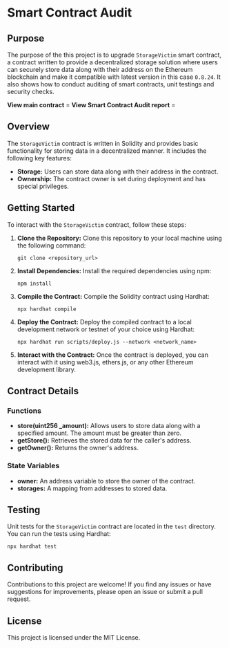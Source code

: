 # Smart Contract Audit

## Purpose

The purpose of the this project is to upgrade `StorageVictim` smart contract, a contract written to provide a decentralized storage solution where users can securely store data along with their address on the Ethereum blockchain and make it compatible with latest version in this case ```0.8.24```. It also shows how to conduct auditing of smart contracts, unit testings and security checks. 

**View main contract** = 
**View Smart Contract Audit report** = 


## Overview

The `StorageVictim` contract is written in Solidity and provides basic functionality for storing data in a decentralized manner. It includes the following key features:

- **Storage:** Users can store data along with their address in the contract.
- **Ownership:** The contract owner is set during deployment and has special privileges.

## Getting Started

To interact with the `StorageVictim` contract, follow these steps:

1. **Clone the Repository:** Clone this repository to your local machine using the following command:
   ```
   git clone <repository_url>
   ```

2. **Install Dependencies:** Install the required dependencies using npm:
   ```
   npm install
   ```

3. **Compile the Contract:** Compile the Solidity contract using Hardhat:
   ```
   npx hardhat compile
   ```

4. **Deploy the Contract:** Deploy the compiled contract to a local development network or testnet of your choice using Hardhat:
   ```
   npx hardhat run scripts/deploy.js --network <network_name>
   ```

5. **Interact with the Contract:** Once the contract is deployed, you can interact with it using web3.js, ethers.js, or any other Ethereum development library.

## Contract Details

### Functions

- **store(uint256 _amount):** Allows users to store data along with a specified amount. The amount must be greater than zero.
- **getStore():** Retrieves the stored data for the caller's address.
- **getOwner():** Returns the owner's address.

### State Variables

- **owner:** An address variable to store the owner of the contract.
- **storages:** A mapping from addresses to stored data.

## Testing

Unit tests for the `StorageVictim` contract are located in the `test` directory. You can run the tests using Hardhat:
```
npx hardhat test
```

## Contributing

Contributions to this project are welcome! If you find any issues or have suggestions for improvements, please open an issue or submit a pull request.


## License

This project is licensed under the MIT License. 